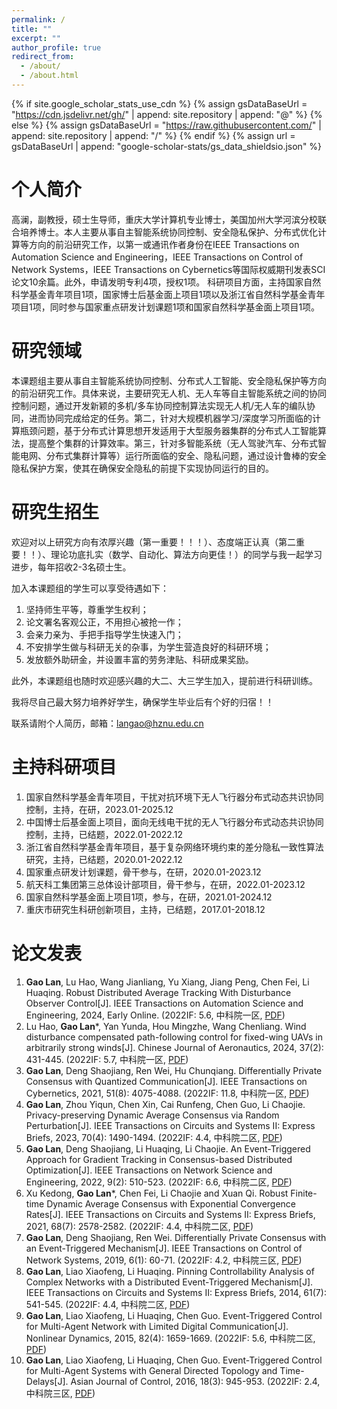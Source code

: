 ```yaml
---
permalink: /
title: ""
excerpt: ""
author_profile: true
redirect_from: 
  - /about/
  - /about.html
---
```


{% if site.google_scholar_stats_use_cdn %}
{% assign gsDataBaseUrl = "https://cdn.jsdelivr.net/gh/" | append: site.repository | append: "@" %}
{% else %}
{% assign gsDataBaseUrl = "https://raw.githubusercontent.com/" | append: site.repository | append: "/" %}
{% endif %}
{% assign url = gsDataBaseUrl | append: "google-scholar-stats/gs_data_shieldsio.json" %}

<span class='anchor' id='about-me'></span>

# 个人简介
高澜，副教授，硕士生导师，重庆大学计算机专业博士，美国加州大学河滨分校联合培养博士。本人主要从事自主智能系统协同控制、安全隐私保护、分布式优化计算等方向的前沿研究工作，以第一或通讯作者身份在IEEE Transactions on Automation Science and Engineering，IEEE Transactions on Control of Network Systems，IEEE Transactions on Cybernetics等国际权威期刊发表SCI论文10余篇。此外，申请发明专利4项，授权1项。
科研项目方面，主持国家自然科学基金青年项目1项，国家博士后基金面上项目1项以及浙江省自然科学基金青年项目1项，同时参与国家重点研发计划课题1项和国家自然科学基金面上项目1项。

# 研究领域
本课题组主要从事自主智能系统协同控制、分布式人工智能、安全隐私保护等方向的前沿研究工作。具体来说，主要研究无人机、无人车等自主智能系统之间的协同控制问题，通过开发新颖的多机/多车协同控制算法实现无人机/无人车的编队协同，进而协同完成给定的任务。第二，针对大规模机器学习/深度学习所面临的计算瓶颈问题，基于分布式计算思想开发适用于大型服务器集群的分布式人工智能算法，提高整个集群的计算效率。第三，针对多智能系统（无人驾驶汽车、分布式智能电网、分布式集群计算等）运行所面临的安全、隐私问题，通过设计鲁棒的安全隐私保护方案，使其在确保安全隐私的前提下实现协同运行的目的。

# 研究生招生
欢迎对以上研究方向有浓厚兴趣（第一重要！！！）、态度端正认真（第二重要！！）、理论功底扎实（数学、自动化、算法方向更佳！）的同学与我一起学习进步，每年招收2-3名硕士生。

加入本课题组的学生可以享受待遇如下：

1. 坚持师生平等，尊重学生权利；
1. 论文署名客观公正，不用担心被抢一作；
1. 会亲力亲为、手把手指导学生快速入门；
1. 不安排学生做与科研无关的杂事，为学生营造良好的科研环境；
1. 发放额外助研金，并设置丰富的劳务津贴、科研成果奖励。

此外，本课题组也随时欢迎感兴趣的大二、大三学生加入，提前进行科研训练。

我将尽自己最大努力培养好学生，确保学生毕业后有个好的归宿！！

联系请附个人简历，邮箱：langao@hznu.edu.cn

# 主持科研项目
1. 国家自然科学基金青年项目，干扰对抗环境下无人飞行器分布式动态共识协同控制，主持，在研，2023.01-2025.12
1. 中国博士后基金面上项目，面向无线电干扰的无人飞行器分布式动态共识协同控制，主持，已结题，2022.01-2022.12
1. 浙江省自然科学基金青年项目，基于复杂网络环境约束的差分隐私一致性算法研究，主持，已结题，2020.01-2022.12
1. 国家重点研发计划课题，骨干参与，在研，2020.01-2023.12
1. 航天科工集团第三总体设计部项目，骨干参与，在研，2022.01-2023.12
1. 国家自然科学基金面上项目1项，参与，在研，2021.01-2024.12
1. 重庆市研究生科研创新项目，主持，已结题，2017.01-2018.12

# 论文发表 
1. **Gao Lan**, Lu Hao, Wang Jianliang, Yu Xiang, Jiang Peng, Chen Fei, Li Huaqing. Robust Distributed Average Tracking With Disturbance Observer Control[J]. IEEE Transactions on Automation Science and Engineering, 2024, Early Online. (2022IF: 5.6, 中科院一区, [PDF](http://langaouc.github.io/files/TASE.pdf))
1. Lu Hao, **Gao Lan**\*, Yan Yunda, Hou Mingzhe, Wang Chenliang. Wind disturbance compensated path-following control for fixed-wing UAVs in arbitrarily strong winds[J]. Chinese Journal of Aeronautics, 2024, 37(2): 431-445. (2022IF: 5.7, 中科院一区, [PDF](http://langaouc.github.io/files/CJA-2024.pdf))
1. **Gao Lan**, Deng Shaojiang, Ren Wei, Hu Chunqiang. Differentially Private Consensus with Quantized Communication[J]. IEEE Transactions on Cybernetics, 2021, 51(8): 4075-4088. (2022IF: 11.8, 中科院一区, [PDF](http://langaouc.github.io/files/TCYB.pdf))
1. **Gao Lan**, Zhou Yiqun, Chen Xin, Cai Runfeng, Chen Guo, Li Chaojie. Privacy-preserving Dynamic Average Consensus via Random Perturbation[J]. IEEE Transactions on Circuits and Systems II: Express Briefs, 2023, 70(4): 1490-1494. (2022IF: 4.4, 中科院二区, [PDF](http://langaouc.github.io/files/TCAS-II-2023.pdf))
1. **Gao Lan**, Deng Shaojiang, Li Huaqing, Li Chaojie. An Event-Triggered Approach for Gradient Tracking in Consensus-based Distributed Optimization[J]. IEEE Transactions on Network Science and Engineering, 2022, 9(2): 510-523. (2022IF: 6.6, 中科院二区, [PDF](http://langaouc.github.io/files/TNSE.pdf))
1. Xu Kedong, **Gao Lan**\*, Chen Fei, Li Chaojie and Xuan Qi. Robust Finite-time Dynamic Average Consensus with Exponential Convergence Rates[J]. IEEE Transactions on Circuits and Systems II: Express Briefs, 2021, 68(7): 2578-2582. (2022IF: 4.4, 中科院二区, [PDF](http://langaouc.github.io/files/TCAS-II-2021.pdf))
1. **Gao Lan**, Deng Shaojiang, Ren Wei. Differentially Private Consensus with an Event-Triggered Mechanism[J]. IEEE Transactions on Control of Network Systems, 2019, 6(1): 60-71. (2022IF: 4.2, 中科院三区, [PDF](http://langaouc.github.io/files/TCNS.pdf))
1. **Gao Lan**, Liao Xiaofeng, Li Huaqing. Pinning Controllability Analysis of Complex Networks with a Distributed Event-Triggered Mechanism[J]. IEEE Transactions on Circuits and Systems II: Express Briefs, 2014, 61(7): 541-545. (2022IF: 4.4, 中科院二区, [PDF](http://langaouc.github.io/files/TCAS-II.pdf))
1. **Gao Lan**, Liao Xiaofeng, Li Huaqing, Chen Guo. Event-Triggered Control for Multi-Agent Network with Limited Digital Communication[J]. Nonlinear Dynamics, 2015, 82(4): 1659-1669. (2022IF: 5.6, 中科院二区, [PDF](http://langaouc.github.io/files/NonlinearD.pdf))
1. **Gao Lan**, Liao Xiaofeng, Li Huaqing, Chen Guo. Event-Triggered Control for Multi-Agent Systems with General Directed Topology and Time-Delays[J]. Asian Journal of Control, 2016, 18(3): 945-953. (2022IF: 2.4, 中科院三区, [PDF](http://langaouc.github.io/files/ASJC.pdf))

<!--
# Honors and Awards
- *2021.10* Lorem ipsum dolor sit amet, consectetur adipiscing elit. Vivamus ornare aliquet ipsum, ac tempus justo dapibus sit amet. 
- *2021.09* Lorem ipsum dolor sit amet, consectetur adipiscing elit. Vivamus ornare aliquet ipsum, ac tempus justo dapibus sit amet.
-->
